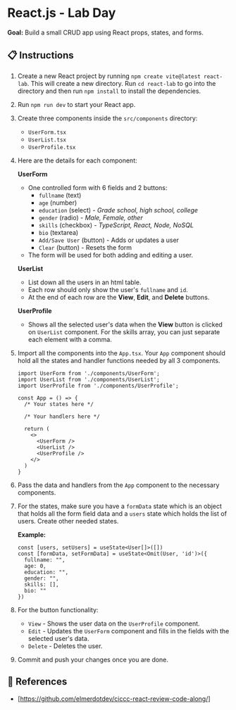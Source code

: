 # React.js - Lab Day

**Goal:** Build a small CRUD app using React props, states, and forms.

## 📋 Instructions

1. Create a new React project by running `npm create vite@latest react-lab`. This will create a new directory. Run `cd react-lab` to go into the directory and then run `npm install` to install the dependencies.
2. Run `npm run dev` to start your React app.
3. Create three components inside the `src/components` directory:

    - `UserForm.tsx`
    - `UserList.tsx`
    - `UserProfile.tsx`

4. Here are the details for each component:

    **UserForm**
    - One controlled form with 6 fields and 2 buttons:
        - `fullname` (text)
        - `age` (number)
        - `education` (select) - *Grade school, high school, college*
        - `gender` (radio) - *Male, Female, other*
        - `skills` (checkbox) - *TypeScript, React, Node, NoSQL*
        - `bio` (textarea)
        - `Add/Save User` (button) - Adds or updates a user
        - `Clear` (button) - Resets the form
    - The form will be used for both adding and editing a user.

    **UserList**
    - List down all the users in an html table.
    - Each row should only show the user's `fullname` and `id`.
    - At the end of each row are the **View**, **Edit**, and **Delete** buttons.

    **UserProfile**
    - Shows all the selected user's data when the **View** button is clicked on `UserList` component. For the skills array, you can just separate each element with a comma.

5. Import all the components into the `App.tsx`. Your `App` component should hold all the states and handler functions needed by all 3 components.

    ```tsx
    import UserForm from './components/UserForm';
    import UserList from './components/UserList';
    import UserProfile from './components/UserProfile';

    const App = () => {
      /* Your states here */

      /* Your handlers here */

      return (
        <>
          <UserForm />
          <UserList />
          <UserProfile />
        </>
      )
    }
    ```

6. Pass the data and handlers from the `App` component to the necessary components.
7. For the states, make sure you have a `formData` state which is an object that holds all the form field data and a `users` state which holds the list of users. Create other needed states.

    **Example:**

    ```tsx
    const [users, setUsers] = useState<User[]>([])
    const [formData, setFormData] = useState<Omit(User, 'id')>({
      fullname: "",
      age: 0,
      education: "",
      gender: "",
      skills: [],
      bio: ""
    })
    ```

8. For the button functionality:

    - `View` - Shows the user data on the `UserProfile` component.
    - `Edit` - Updates the `UserForm` component and fills in the fields with the selected user's data.
    - `Delete` - Deletes the user.

9. Commit and push your changes once you are done.

## 📖 References

- [https://github.com/elmerdotdev/ciccc-react-review-code-along/]
